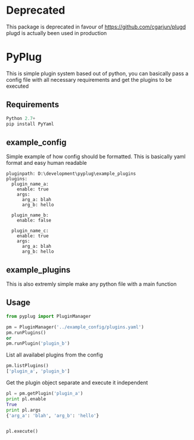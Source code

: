 # Deprecated
This package is deprecated in favour of https://github.com/cgarjun/plugd
plugd is actually been used in production 

# PyPlug
This is simple plugin system based out of python, you can basically pass a config file with all necessary requirements and get the plugins to be executed

## Requirements
```python
Python 2.7+
pip install PyYaml
```

## example_config

Simple example of how config should be formatted. This is basically yaml format and easy human readable
```
pluginpath: D:\development\pyplug\example_plugins
plugins:
  plugin_name_a:
    enable: true
    args:
      arg_a: blah
      arg_b: hello

  plugin_name_b:
    enable: false

  plugin_name_c:
    enable: true
    args:
      arg_a: blah
      arg_b: hello
```

## example_plugins

This is also extremly simple make any python file with a main function

## Usage
```python
from pyplug import PluginManager

pm = PluginManager('../example_config/plugins.yaml')
pm.runPlugins()
or
pm.runPlugin('plugin_b')
```
List all availabel plugins from the config

```python
pm.listPlugins()
['plugin_a', 'plugin_b']
```
Get the plugin object separate and execute it independent
```python
pl = pm.getPlugin('plugin_a')
print pl.enable
True
print pl.args
{'arg_a': 'blah', 'arg_b': 'hello'}


pl.execute()
```
